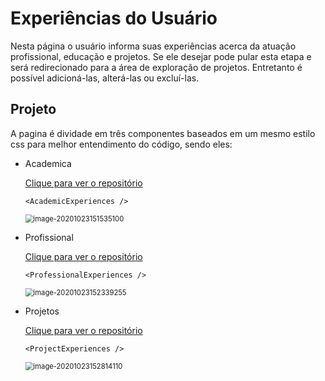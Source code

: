 # Experiências do Usuário

Nesta página o usuário informa suas experiências acerca da atuação profissional, educação e projetos. Se ele desejar pode pular esta etapa e será redirecionado para a área de exploração de projetos. Entretanto é possível adicioná-las, alterá-las ou excluí-las.

## Projeto

A pagina é dividade em três componentes baseados em um mesmo estilo css para melhor entendimento do código, sendo eles:

- Academica

  [Clique para ver o repositório](https://github.com/souzjfe/conectar-frontend/tree/master/src/components/experiences/AcademicExperiences)

  ```react
  <AcademicExperiences />
  ```

  <img src="/home/jefer/.config/Typora/typora-user-images/image-20201023151535100.png" alt="image-20201023151535100" style="zoom:80%;" />

- Profissional

  [Clique para ver o repositório](https://github.com/souzjfe/conectar-frontend/tree/master/src/components/experiences/ProfessionalExperiences)

  ```react
  <ProfessionalExperiences />
  ```

  <img src="/home/jefer/.config/Typora/typora-user-images/image-20201023152339255.png" alt="image-20201023152339255" style="zoom:80%;" />

- Projetos

  [Clique para ver o repositório](https://github.com/souzjfe/conectar-frontend/tree/master/src/components/experiences/ProjectExperiences)

  ```react
  <ProjectExperiences />
  ```

  <img src="/home/jefer/.config/Typora/typora-user-images/image-20201023152814110.png" alt="image-20201023152814110" style="zoom:80%;" />
